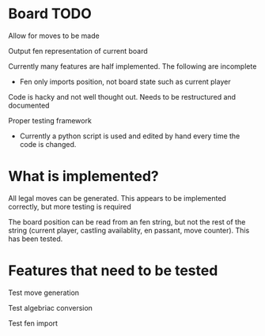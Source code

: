 # Board TODO #

Allow for moves to be made

Output fen representation of current board

Currently many features are half implemented. The following are incomplete

* Fen only imports position, not board state such as current player

Code is hacky and not well thought out. Needs to be restructured and
documented

Proper testing framework

* Currently a python script is used and edited by hand every time the code is
  changed.

# What is implemented? #

All legal moves can be generated. This appears to be implemented correctly, but
more testing is required

The board position can be read from an fen string, but not the rest of the
string (current player, castling availablity, en passant, move counter). This
has been tested.

# Features that need to be tested #

Test move generation

Test algebriac conversion

Test fen import
